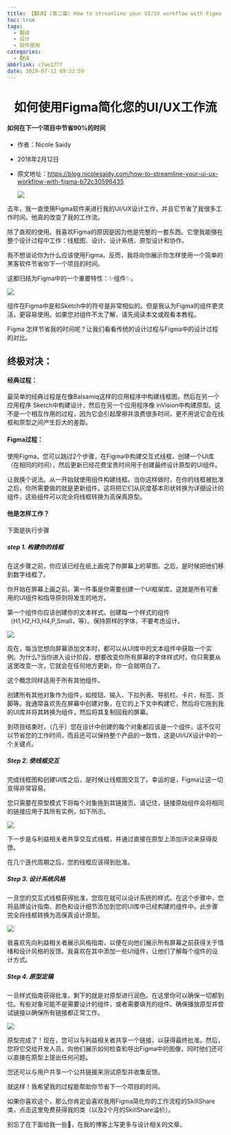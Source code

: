 ```yaml
---
title: 【翻译】(第二篇) How to streamline your UI/UX workflow with Figma
toc: true
tags:
  - 翻译
  - 设计
  - 软件使用
categories:
  - 翻译
abbrlink: c7ae177f
date: 2019-07-12 09:22:59
---
```



<center><h1> 如何使用Figma简化您的UI/UX工作流</h1></center>

####  如何在下一个项目中节省90%的时间
- 作者：Nicole Saidy
- 2018年2月12日
- 原文地址：https://blog.nicolesaidy.com/how-to-streamline-your-ui-ux-workflow-with-figma-b72c30596435
  
  ![](https://cdn-images-1.medium.com/max/2400/1*OGwKowQMVnj5Vk-lbbB6OQ.png)

去年，我一直使用Figma软件来进行我的UI/UX设计工作，并且它节省了我很多工作时间。他真的改变了我的工作流。

除了直观的使用。我喜欢Figma的原因是因为他是完整的一套东西。它使我能够在整个设计过程中工作：线框图、设计、设计系统、原型设计和协作。

我不想谈论你为什么应该使用Figma。反而，我将向你展示你怎样使用一个简单的黑客软件节省你下一个项目的时间。

这都归结为Figma中的一个重要特性：✨组件✨。
<!--more-->

![](https://cdn-images-1.medium.com/max/2400/1*zafsrGTkmeVKhMCEldZ34g.gif)

组件在Figma中是和Sketch中的符号是非常相似的。但是我认为Figma的组件更灵活，更容易使用。如果您对组件不太了解，请先阅读本文或观看本教程。

Figma 怎样节省我的时间呢？让我们看看传统的设计过程与Figma中的设计过程的对比。

## 终极对决：

#### 经典过程：

最简单的经典过程是在像Balsamiq这样的应用程序中构建线框图，然后在另一个应用程序 Sketch中构建设计，然后在另一个应用程序像 inVision中构建原型。这不是一个相互作用的过程，因为它会引起摩擦并浪费很多时间，更不用说它会在线框和原型之间产生巨大的差距。

#### Figma过程：

使用Figma，您可以跳过2个步骤，在Figma中构建交互式线框，创建一个UI库（在相同的时间），然后更新已经花费宝贵时间用于创建最终设计原型的UI组件。

让我换个说法。从一开始就使用组件构建线框。当你这样做时，在你的线框被批准之后，你所需要做的就是更新组件。这将把它们从灰度基本形状转换为详细设计的组件，这些组件可以完全将线框转换为高保真原型。

#### 他是怎样工作？

下面是执行步骤

##### step 1. 构建你的线框

在这步骤之前，你应该已经在纸上画完了你屏幕上的草图。之后，是时候把他们移到数字线框了。

你开始在屏幕上画之前。第一件事是你需要创建一个UI框架库。这就是所有可重用的UI组件和指导原则将发生的地方。

第一个组件你应该创建你的文本样式。创建每一个样式的组件（H1,H2,H3,H4,P,Small，等）。保持原样的字体，不要考虑设计。

![](https://cdn-images-1.medium.com/max/2400/1*kglcTnnr6lQvK56nHl1k5g.png)

现在，每当您想向屏幕添加文本时，都可以从UI库中的文本组件中获取一个实例。为什么?当你进入设计阶段，想要改变你所有屏幕的字体样式时，你只需要从这里改变一次，它就会在任何地方更新。你一会就明白了。

这个概念同样适用于所有其他组件。

创建所有其他对象作为组件，如按钮、输入、下拉列表、导航栏、卡片、标签、页脚等。我通常喜欢先在屏幕中创建对象，在它的上下文中构建它，然后将它拖到我的UI库并将其转换为组件，然后将其复制回我的屏幕。

到项目结束时，（几乎）您在设计中创建的每个对象都应该是一个组件。这不仅可以节省您的工作时间，而且还可以保持整个产品的一致性，这是UI/UX设计中的一个关键点。

##### Step 2. 使线框交互

完成线框图和创建UI库之后，是时候让线框图交互了。幸运的是，Figma让这一切变得非常容易。

您只需要在原型模式下将每个对象拖到其链接页。请记住，链接原始组件会将相同的链接应用于其所有实例，如下所示。

![](https://cdn-images-1.medium.com/max/2400/1*pO1A_LCHEZpOiX9PR42c0g.gif)

下一步是与利益相关者共享交互式线框，并通过直接在原型上添加评论来获得反馈。

在几个迭代周期之后，您的线框应该得到批准。

##### Step 3. 设计系统风格

一旦您的交互式线框获得批准，您现在就可以设计系统的样式。在这个步骤中，您将品牌设计指南、颜色和设计细节添加到您的UI库中已经构建的组件中。此步骤完全将线框转换为高保真设计原型。

![](https://cdn-images-1.medium.com/max/2400/1*azAA0jqs7f2hCm4FMCDDKw.gif)

我喜欢先向利益相关者展示风格指南，以便在向他们展示所有屏幕之前获得关于情绪和设计风格的反馈。我喜欢在其中添加一些UI组件，让他们了解每个组件的设计方式。

##### Step 4. 原型定稿

一旦样式指南获得批准，剩下的就是对原型进行润色。在这里你可以确保一切都到位。有些对象可能不是需要设计的组件，或者需要填充的组件。确保播放原型并尝试链接以确保所有链接都正常工作。

![](https://cdn-images-1.medium.com/max/2400/1*o0XtqMUKt1n7mX_Sw1G85g.gif)

原型完成了！现在，您可以与利益相关者共享一个链接，以获得最终批准。然后，您将它交给开发人员，向他们展示如何检查和导出Figma中的图像，同时他们还可以直接在原型上提出任何问题。

您还可以与用户共享一个公共链接来测试原型并收集反馈。

就这样！我希望我的过程能帮助你节省下一个项目的时间。

如果你喜欢这个，那么你肯定会喜欢我用Figma简化你的工作流程的SkillShare类，点击这里免费获得我的类（以及2个月的SkillShare溢价）。

别忘了在下面给我一些👏，在我的博客上写更多与设计相关的文章。